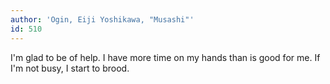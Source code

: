```yaml
---
author: 'Ogin, Eiji Yoshikawa, "Musashi"'
id: 510
---
```


I'm glad to be of help. I have more time on my hands than is good for me. If I'm not busy, I start to brood.
